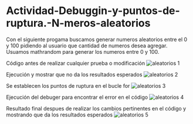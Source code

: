 # Actividad-Debuggin-y-puntos-de-ruptura.-N-meros-aleatorios
Con el siguiente progama buscamos generar numeros aleatorios entre el 0 y 100 pidiendo al usuario que cantidad de numeros desea agregar. Usuamos mathrandom para generar los numeros entre 0 y 100.

Código antes de realizar cualquier prueba o modificación
![aleatorios 1](https://github.com/AdalSantos/Actividad-Debuggin-y-puntos-de-ruptura.-N-meros-aleatorios/assets/153826626/362d4713-ffef-4ccc-a7d8-8cd9a626e0d7)

Ejecución y mostrar que no da los resultados esperados
![aleatorios 2](https://github.com/AdalSantos/Actividad-Debuggin-y-puntos-de-ruptura.-N-meros-aleatorios/assets/153826626/555f6dbb-47b0-4b65-a032-dd601498f4d9)

Se establecen los puntos de ruptura en el bucle for
![aleatorios 3](https://github.com/AdalSantos/Actividad-Debuggin-y-puntos-de-ruptura.-N-meros-aleatorios/assets/153826626/4bb94346-02ff-4804-8a6f-f2f903882c9c)

Ejecución del debuger para encontrar el error en el código
![aleatorios 4](https://github.com/AdalSantos/Actividad-Debuggin-y-puntos-de-ruptura.-N-meros-aleatorios/assets/153826626/f76a6589-3fd0-47eb-a6db-beadc47d1f59)

Resultado final despues de realizar los cambios pertinentes en el código y mostrando que da los resultados esperados
![aleatorios 5](https://github.com/AdalSantos/Actividad-Debuggin-y-puntos-de-ruptura.-N-meros-aleatorios/assets/153826626/040c73ac-aad5-40e7-82ce-5cd097bafb94)
